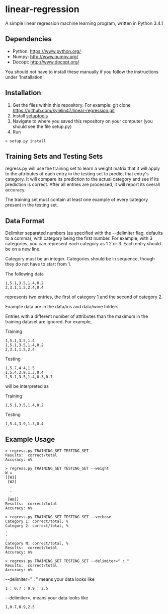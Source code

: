 # linear-regression
A simple linear regression machine learning program, written in Python 3.4.1

## Dependencies
* Python: https://www.python.org/
* Numpy: http://www.numpy.org/
* Docopt: http://www.docopt.org/

You should not have to install these manually if you follow the instructions under 'Installation'.
## Installation
1. Get the files within this repository. For example: git clone https://github.com/kylelin47/linear-regression.git
2. Install [setuptools](https://pypi.python.org/pypi/setuptools)
3. Navigate to where you saved this repository on your computer (you should see the file setup.py)
4. Run
```
> setup.py install
```
## Training Sets and Testing Sets
regress.py will use the training set to learn a weight matrix that it will apply to the attributes
of each entry in the testing set to predict that entry's category. It will compare its prediction to
the actual category and see if its prediction is correct. After all entries are processed, it will report
its overall accuracy.

The training set must contain at least one example of every category present in the testing set.

## Data Format
Delimiter separated numbers (as specified with the --delimiter flag. defaults to a comma),
with category being the first number. For example, with 3 categories,
you can represent each category as 1 2 or 3. Each entry should be on a new line.

Category must be an integer. Categories should be in sequence, though they do not have to start
from 1.

The following data

```
1,5.1,3.5,1.4,0.2
2,3.1,1.5,2.4,0.4
```

represents two entries, the first of category 1 and the second of category 2.

Example data are in the data/iris and data/wine folders.

Entries with a different number of attributes than the maximum in the training dataset are ignored. For example,

Training
```
1,5.1,3.5,1.4
1,5.1,3.5,1.4,0.2
2,3.1,1.5,2.4
```
Testing
```
1,5.7,4.4,1.5
1,5.4,3.9,1.3,0.4
1,5.1,3.5,1.4,0.3,0.7
```
will be interpreted as

Training
```
1,5.1,3.5,1.4,0.2
```
Testing
```
1,5.4,3.9,1.3,0.4
```

## Example Usage
```
> regress.py TRAINING_SET TESTING_SET
Results:  correct/total
Accuracy: n%

> regress.py TRAINING_SET TESTING_SET --weight
W =
[[W1]
 [W2]
  .
  .
  .
 [Wm]]
Results:  correct/total
Accuracy: n%

> regress.py TRAINING_SET TESTING_SET --verbose
Category 1: correct/total, %
Category 2: correct/total, %
.
.
.
Category N: correct/total, %
Results:  correct/total
Accuracy: n%

> regress.py TRAINING_SET TESTING_SET --delimiter=" : "
Results:  correct/total
Accuracy: n%
```
--delimiter=" : " means your data looks like
```
1 : 0.7 : 0.9 : 2.5
```
--delimiter=, means your data looks like
```
1,0.7,0.9,2.5
```
